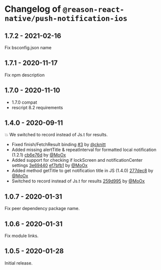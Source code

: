 # Changelog of `@reason-react-native/push-notification-ios`

## 1.7.2 - 2021-02-16

Fix bsconfig.json name

## 1.7.1 - 2020-11-17

Fix npm description

## 1.7.0 - 2020-11-10

- 1.7.0 compat
- rescript 8.2 requirements

## 1.4.0 - 2020-09-11

💥 We switched to record instead of Js.t for results.

- Fixed finish/FetchResult binding [#3](https://github.com/reason-react-native/push-notification-ios/pull/3) by [@cknitt](https://github.com/cknitt)
- Added missing alertTitle & repeatInterval for formatted local notification (1.2.1) [cb6e76d](https://github.com/reason-react-native/push-notification-ios/commit/cb6e76d) by [@MoOx](https://github.com/MoOx)
- Added support for checking if lockScreen and notificationCenter settings [3e69440](https://github.com/reason-react-native/push-notification-ios/commit/3e69440) [ef7bfb1](https://github.com/reason-react-native/push-notification-ios/commit/ef7bfb1) by [@MoOx](https://github.com/MoOx)
- Added method getTitle to get notification title in JS (1.4.0) [277dec8](https://github.com/reason-react-native/push-notification-ios/commit/277dec8) by [@MoOx](https://github.com/MoOx)
- Switched to record instead of Js.t for results [259d995](https://github.com/reason-react-native/push-notification-ios/commit/259d995) by [@MoOx](https://github.com/MoOx)

## 1.0.7 - 2020-01-31

Fix peer dependency package name.

## 1.0.6 - 2020-01-31

Fix module links.

## 1.0.5 - 2020-01-28

Initial release.
